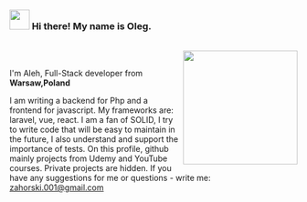 ### <img src="https://cdn.jsdelivr.net/gh/Th3Wall/assets-cdn/PersonalGithubReadme/HandGreet.gif" width="35px" />&nbsp;<b>Hi there! My name is Oleg.</b>
<br>
<img align="right" src="https://i.pinimg.com/originals/cd/d9/76/cdd97628928661edc4902fa9d97342c5.jpg" width="200"/>
<p aligh="left">
 <br>
  I'm Aleh, Full-Stack developer from <img src="https://www.u7.pl/wp-content/uploads/2018/02/pl.png" width="14px"/> <b>Warsaw,Poland</b></p>
  	
I am writing a backend for Php and a frontend for javascript. My frameworks are: laravel, vue, react. I am a fan of SOLID, I try to write code that will be easy to maintain in the future, I also understand and support the importance of tests. On this profile, github mainly projects from Udemy and YouTube courses. Private projects are hidden.
If you have any suggestions for me or questions - write me: zahorski.001@gmail.com
</p>
<br>
<!--

Here are some ideas to get you started:

- 🔭 I’m currently working on ...
- 🌱 I’m currently learning ...
- 👯 I’m looking to collaborate on ...
- 🤔 I’m looking for help with ...
- 💬 Ask me about ...
- 📫 How to reach me: ...
- 😄 Pronouns: ...
- ⚡ Fun fact: ...
-->
